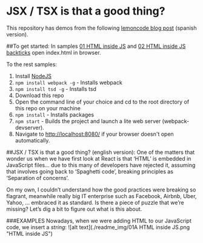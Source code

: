 # JSX / TSX is that a good thing?

This repository has demos from the following [lemoncode blog post](http://www.formacion.lemoncode.net/lemoncode-blog/2016/3/31/jsx-tsx-que-tiene-de-bueno) (spanish version).

##To get started:
In samples [01 HTML inside JS](https://github.com/Lemoncode/MaterialPostTSX/tree/master/01%20HTML%20inside%20JS) and [02 HTML inside JS backticks](https://github.com/Lemoncode/MaterialPostTSX/tree/master/02%20HTML%20inside%20JS%20backticks) open index.html in browser.

To the rest samples:

1. Install [NodeJS](http://www.nodejs.org)  
2. `npm install webpack -g` - Installs webpack
3. `npm install tsd -g` - Installs tsd
4. Download this repo
5. Open the command line of your choice and cd to the root directory of this repo on your machine  
6. `npm install` - Installs packages
7. `npm start` - Builds the project and launch a lite web server (webpack-devserver).
8. Navigate to [http://localhost:8080/](http://localhost:8080/) if your browser doesn't open automatically.

##JSX / TSX is that a good thing? (english version):
One of the matters that wonder us when we have first look at React is that ‘HTML’ is embedded in JavaScript files… due to this many of developers have rejected it, assuming that involves going back to ‘Spaghetti code’, breaking principles as ‘Separation of concerns’.

On my own, I couldn’t understand how the good practices were breaking so flagrant, meanwhile really big IT enterprise such as Facebook, Airbnb, Uber, Yahoo, … embraced it as standard. Is there a piece of puzzle that we’re missing? Let’s dig a bit to figure out what is this about.

###EXAMPLES
Nowadays, when we were adding HTML to our JavaScript code, we insert a _string_:
![alt text](./readme_img/01A HTML inside JS.png "HTML inside JS")
